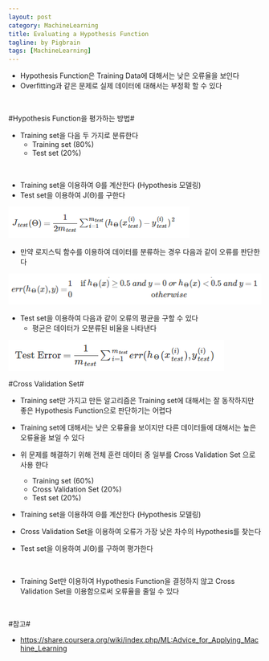 ```yaml
---
layout: post
category: MachineLearning
title: Evaluating a Hypothesis Function
tagline: by Pigbrain
tags: [MachineLearning]
---
```


<!--more-->

* Hypothesis Function은 Training Data에 대해서는 낮은 오류율을 보인다  
* Overfitting과 같은 문제로 실제 데이터에 대해서는 부정확 할 수 있다  
<br>  

#Hypothesis Function을 평가하는 방법#

* Training set을 다음 두 가지로 분류한다
	* Training set (80%)  
	* Test set (20%)  
<br>  

* Training set을 이용하여 Θ를 계산한다 (Hypothesis 모델링)  
* Test set을 이용하여 J(Θ)를 구한다  

<img src="/assets/themes/Snail/img/MachineLearning/EvaluatingHypothesis/errRate.png" alt="">  
<br>  

* 만약 로지스틱 함수를 이용하여 데이터를 분류하는 경우 다음과 같이 오류를 판단한다  
<img src="/assets/themes/Snail/img/MachineLearning/EvaluatingHypothesis/errFunction.png" alt="">  
<br>  

* Test set을 이용하여 다음과 같이 오류의 평균을 구할 수 있다  
	* 평균은 데이터가 오분류된 비율을 나타낸다  
  
<img src="/assets/themes/Snail/img/MachineLearning/EvaluatingHypothesis/avgErr.png" alt="">  

#Cross Validation Set#

* Training set만 가지고 만든 알고리즘은 Training set에 대해서는 잘 동작하지만 좋은 Hypothesis Function으로 판단하기는 어렵다  
* Training set에 대해서는 낮은 오류율을 보이지만 다른 데이터들에 대해서는 높은 오류율을 보일 수 있다  
* 위 문제를 해결하기 위해 전체 훈련 데이터 중 일부를 Cross Validation Set 으로 사용 한다  
	* Training set  (60%)  
	* Cross Validation Set (20%)
	* Test set (20%)  

* Training set을 이용하여 Θ를 계산한다 (Hypothesis 모델링)  
* Cross Validation Set을 이용하여 오류가 가장 낮은 차수의 Hypothesis를 찾는다 
* Test set을 이용하여 J(Θ)를 구하여 평가한다  
<br>  

* Training Set만 이용하여 Hypothesis Function을 결정하지 않고 Cross Validation Set을 이용함으로써 오류율을 줄일 수 있다  
<br>


#참고#
* https://share.coursera.org/wiki/index.php/ML:Advice_for_Applying_Machine_Learning
